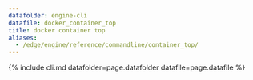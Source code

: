 ```yaml
---
datafolder: engine-cli
datafile: docker_container_top
title: docker container top
aliases:
  - /edge/engine/reference/commandline/container_top/
---
```

<!--
This page is automatically generated from Docker's source code. If you want to
suggest a change to the text that appears here, open a ticket or pull request
in the source repository on GitHub:

https://github.com/docker/cli
-->

{% include cli.md datafolder=page.datafolder datafile=page.datafile %}
